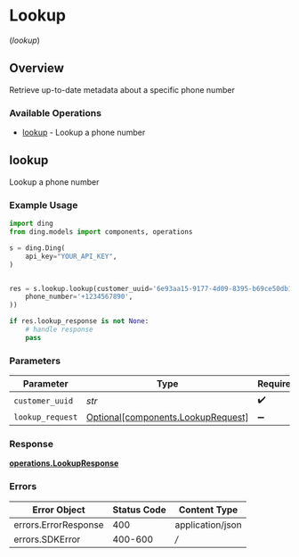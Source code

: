 # Lookup
(*lookup*)

## Overview

Retrieve up-to-date metadata about a specific phone number

### Available Operations

* [lookup](#lookup) - Lookup a phone number

## lookup

Lookup a phone number

### Example Usage

```python
import ding
from ding.models import components, operations

s = ding.Ding(
    api_key="YOUR_API_KEY",
)


res = s.lookup.lookup(customer_uuid='6e93aa15-9177-4d09-8395-b69ce50db1c8', lookup_request=components.LookupRequest(
    phone_number='+1234567890',
))

if res.lookup_response is not None:
    # handle response
    pass
```

### Parameters

| Parameter                                                                      | Type                                                                           | Required                                                                       | Description                                                                    |
| ------------------------------------------------------------------------------ | ------------------------------------------------------------------------------ | ------------------------------------------------------------------------------ | ------------------------------------------------------------------------------ |
| `customer_uuid`                                                                | *str*                                                                          | :heavy_check_mark:                                                             | N/A                                                                            |
| `lookup_request`                                                               | [Optional[components.LookupRequest]](../../models/components/lookuprequest.md) | :heavy_minus_sign:                                                             | N/A                                                                            |


### Response

**[operations.LookupResponse](../../models/operations/lookupresponse.md)**
### Errors

| Error Object         | Status Code          | Content Type         |
| -------------------- | -------------------- | -------------------- |
| errors.ErrorResponse | 400                  | application/json     |
| errors.SDKError      | 400-600              | */*                  |
